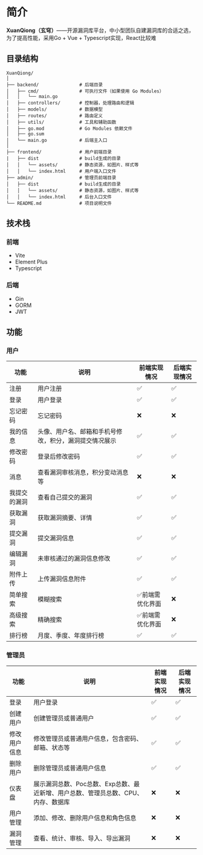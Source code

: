 # 简介

**XuanQiong（玄穹）**——开源漏洞库平台，中小型团队自建漏洞库的合适之选，为了提高性能，采用Go + Vue + Typescript实现，React比较难

## 目录结构

```
XuanQiong/
│
├── backend/               # 后端目录
│   ├── cmd/               # 可执行文件（如果使用 Go Modules）
│   │   └── main.go
│   ├── controllers/       # 控制器，处理路由和逻辑
│   ├── models/            # 数据模型
│   ├── routes/            # 路由定义
│   ├── utils/             # 工具和辅助函数
│   ├── go.mod             # Go Modules 依赖文件
│   ├── go.sum
│   └── main.go            # 后端主入口
│
├── frontend/              # 用户前端目录
|   ├── dist               # build生成的目录
│   │   └── assets/        # 静态资源，如图片、样式等
│   │   └── index.html     # 用户端入口文件
├── admin/                 # 管理员前端目录
│   ├── dist               # build生成的目录
│   │   └── assets/        # 静态资源，如图片、样式等
│   │   └── index.html     # 后台入口文件
└── README.md              # 项目说明文件
```

## 技术栈

### 前端

- Vite
- Element Plus
- Typescript

### 后端

- Gin
- GORM
- JWT

## 功能

### 用户

|功能|说明|前端实现情况|后端实现情况|
|-|-|-|-|
|注册|用户注册|✅|✅|
|登录|用户登录|✅|✅|
|忘记密码|忘记密码|❌|❌|
|我的信息|头像、用户名、邮箱和手机号修改，积分，漏洞提交情况展示|✅|✅|
|修改密码|登录后修改密码|✅|✅|
|消息|查看漏洞审核消息，积分变动消息等|❌|❌|
|我提交的漏洞|查看自己提交的漏洞|✅|✅|
|获取漏洞|获取漏洞摘要、详情|✅|✅|
|提交漏洞|提交漏洞信息|✅|✅|
|编辑漏洞|未审核通过的漏洞信息修改|✅|✅|
|附件上传|上传漏洞信息附件|✅|✅|
|简单搜索|模糊搜索|✅前端需优化界面|❌|
|高级搜索|精确搜索|✅前端需优化界面|❌|
|排行榜|月度、季度、年度排行榜|✅|✅|

### 管理员

|功能|说明|前端实现情况|后端实现情况|
|-|-|-|-|
|登录|用户登录|✅|✅|
|创建用户|创建管理员或普通用户|✅|✅|
|修改用户信息|修改管理员或普通用户信息，包含密码、邮箱、状态等|✅|✅|
|删除用户|删除管理员或普通用户信息|✅|✅|
|仪表盘|展示漏洞总数、Poc总数、Exp总数、最近新增、用户总数、管理员总数、CPU、内存、数据库|❌|❌|
|用户管理|添加、修改、删除用户信息和角色信息|❌|❌|
|漏洞管理|查看、统计、审核、导入、导出漏洞|❌|❌|

